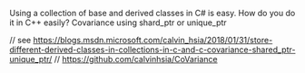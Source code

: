 Using a collection of base and derived classes in C# is easy. How do you do it in C++ easily?
Covariance using shard_ptr or unique_ptr

// see https://blogs.msdn.microsoft.com/calvin_hsia/2018/01/31/store-different-derived-classes-in-collections-in-c-and-c-covariance-shared_ptr-unique_ptr/
// https://github.com/calvinhsia/CoVariance
